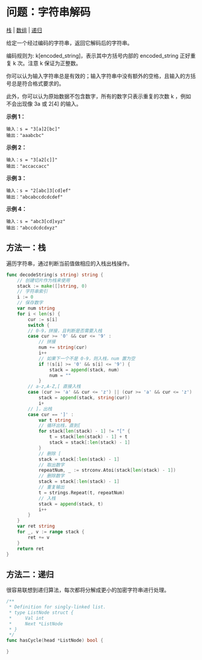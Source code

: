 # 问题：字符串解码

[栈](/classify/algorithm/基础数据结构-栈) | [数组](/classify/algorithm/基础数据结构-数组) | [递归](/classify/algorithm/算法-递归) 

给定一个经过编码的字符串，返回它解码后的字符串。

编码规则为: k[encoded_string]，表示其中方括号内部的 encoded_string 正好重复 k 次。注意 k 保证为正整数。

你可以认为输入字符串总是有效的；输入字符串中没有额外的空格，且输入的方括号总是符合格式要求的。

此外，你可以认为原始数据不包含数字，所有的数字只表示重复的次数 k ，例如不会出现像 3a 或 2[4] 的输入。

**示例 1：**

```
输入：s = "3[a]2[bc]"
输出："aaabcbc"
```

**示例 2：**

```
输入：s = "3[a2[c]]"
输出："accaccacc"
```

**示例 3：**

```
输入：s = "2[abc]3[cd]ef"
输出："abcabccdcdcdef"
```

**示例 4：**

```
输入：s = "abc3[cd]xyz"
输出："abccdcdcdxyz"
```

## 方法一：栈

遍历字符串，通过判断当前值做相应的入栈出栈操作。

```go
func decodeString(s string) string {
    // 创建切片作为栈来使用
    stack := make([]string, 0)
    // 字符串索引
    i := 0
    // 保存数字
    var num string
    for i < len(s) {
        cur := s[i]
        switch {
        // 0-9，拼接，且判断是否需要入栈
        case cur >= '0' && cur <= '9' :
            // 拼接
            num += string(cur)
            i++
            // 如果下一个不是 0-9，则入栈，num 置为空
            if !(s[i] >= '0' && s[i] <= '9') {
                stack = append(stack, num)
                num = ""
            }
        // a-z,A-Z,[ 直接入栈
        case (cur >= 'a' && cur <= 'z') || (cur >= 'a' && cur <= 'z') || cur == '[' :
            stack = append(stack, string(cur))
            i+
        // ]，出栈
        case cur == ']' :
            var t string
            // 循环出栈，直到[
            for stack[len(stack) - 1] != "[" {
                t = stack[len(stack) - 1] + t
                stack = stack[:len(stack) - 1]
            }
            // 删除 [
            stack = stack[:len(stack) - 1]
            // 取出数字
            repeatNum, _ := strconv.Atoi(stack[len(stack) - 1])
            // 删除数字
            stack = stack[:len(stack) - 1]
            // 重复输出
            t = strings.Repeat(t, repeatNum)
            // 入栈
            stack = append(stack, t)
            i++
        }
    }
    var ret string
    for _, v := range stack {
        ret += v
    }
    return ret
}
```

## 方法二：递归

很容易联想到递归算法，每次都将分解成更小的加密字符串进行处理。

```go
/**
 * Definition for singly-linked list.
 * type ListNode struct {
 *     Val int
 *     Next *ListNode
 * }
 */
func hasCycle(head *ListNode) bool {
   
} 
```

